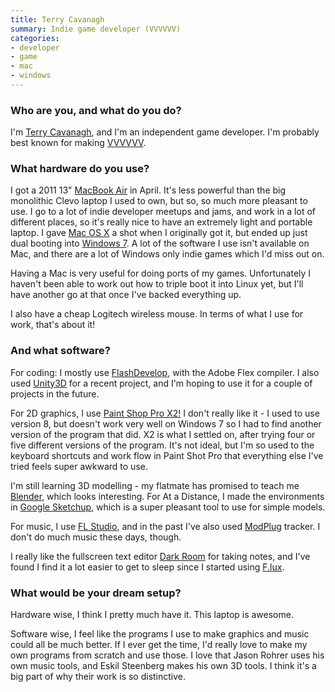 ```yaml
---
title: Terry Cavanagh
summary: Indie game developer (VVVVVV)
categories:
- developer
- game
- mac
- windows
---
```


### Who are you, and what do you do?

I'm [Terry Cavanagh](http://distractionware.com/blog/ "Terry's weblog."), and I'm an independent game developer. I'm probably best known for making [VVVVVV][].

### What hardware do you use?

I got a 2011 13" [MacBook Air][macbook-air] in April. It's less powerful than the big monolithic Clevo laptop I used to own, but so, so much more pleasant to use. I go to a lot of indie developer meetups and jams, and work in a lot of different places, so it's really nice to have an extremely light and portable laptop. I gave [Mac OS X][macos] a shot when I originally got it, but ended up just dual booting into [Windows 7][windows-7]. A lot of the software I use isn't available on Mac, and there are a lot of Windows only indie games which I'd miss out on.

Having a Mac is very useful for doing ports of my games. Unfortunately I haven't been able to work out how to triple boot it into Linux yet, but I'll have another go at that once I've backed everything up.

I also have a cheap Logitech wireless mouse. In terms of what I use for work, that's about it!

### And what software?

For coding: I mostly use [FlashDevelop][], with the Adobe Flex compiler. I also used [Unity3D][unity] for a recent project, and I'm hoping to use it for a couple of projects in the future.

For 2D graphics, I use [Paint Shop Pro X2!][paint-shop-pro] I don't really like it - I used to use version 8, but doesn't work very well on Windows 7 so I had to find another version of the program that did. X2 is what I settled on, after trying four or five different versions of the program. It's not ideal, but I'm so used to the keyboard shortcuts and work flow in Paint Shot Pro that everything else I've tried feels super awkward to use.

I'm still learning 3D modelling - my flatmate has promised to teach me [Blender][], which looks interesting. For At a Distance, I made the environments in [Google Sketchup][sketchup], which is a super pleasant tool to use for simple models.

For music, I use [FL Studio][fl-studio], and in the past I've also used [ModPlug][] tracker. I don't do much music these days, though.

I really like the fullscreen text editor [Dark Room][dark-room] for taking notes, and I've found I find it a lot easier to get to sleep since I started using [F.lux][].

### What would be your dream setup?

Hardware wise, I think I pretty much have it. This laptop is awesome.

Software wise, I feel like the programs I use to make graphics and music could all be much better. If I ever get the time, I'd really love to make my own programs from scratch and use those. I love that Jason Rohrer uses his own music tools, and Eskil Steenberg makes his own 3D tools. I think it's a big part of why their work is so distinctive.

[blender]: https://www.blender.org/ "A free, open-source 3D renderer."
[dark-room]: http://jjafuller.com/dark-room/ "A full screen text editor for Windows."
[f.lux]: https://justgetflux.com/ "A tool to make the colour of your screen adapt to the current time of day."
[fl-studio]: https://www.image-line.com/flstudio/ "An audio editor for Windows."
[flashdevelop]: http://www.flashdevelop.org/ "A free, open source ActionScript/Flex IDE."
[macbook-air]: https://www.apple.com/macbook-air/ "A very thin laptop."
[macos]: https://en.wikipedia.org/wiki/MacOS "An operating system for Mac hardware."
[modplug]: https://sourceforge.net/projects/modplug/ "An audio editor/tracker for Windows."
[paint-shop-pro]: https://en.wikipedia.org/wiki/Paint_Shop_Pro "A raster and vector image editor."
[sketchup]: https://www.sketchup.com/ "3D modeling software."
[unity]: https://unity3d.com/unity/ "A cross-platform game development tool."
[vvvvvv]: https://thelettervsixtim.es/ "An indie platformer."
[windows-7]: https://en.wikipedia.org/wiki/Windows_7 "An operating system."
